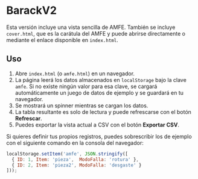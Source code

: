 # BarackV2

Esta versión incluye una vista sencilla de AMFE.
También se incluye `cover.html`, que es la carátula del AMFE y puede abrirse directamente o mediante el enlace disponible en `index.html`.

## Uso

1. Abre `index.html` (o `amfe.html`) en un navegador.
2. La página leerá los datos almacenados en `localStorage` bajo la clave `amfe`.
   Si no existe ningún valor para esa clave, se cargará automáticamente un juego de datos de ejemplo y se guardará en tu navegador.
3. Se mostrará un spinner mientras se cargan los datos.
4. La tabla resultante es solo de lectura y puede refrescarse con el botón **Refrescar**.
5. Puedes exportar la vista actual a CSV con el botón **Exportar CSV**.

Si quieres definir tus propios registros, puedes sobrescribir los de ejemplo con el siguiente comando en la consola del navegador:
```javascript
localStorage.setItem('amfe', JSON.stringify([
  { ID: 1, Item: 'pieza',  ModoFalla: 'rotura' },
  { ID: 2, Item: 'pieza2', ModoFalla: 'desgaste' }
]));
```
